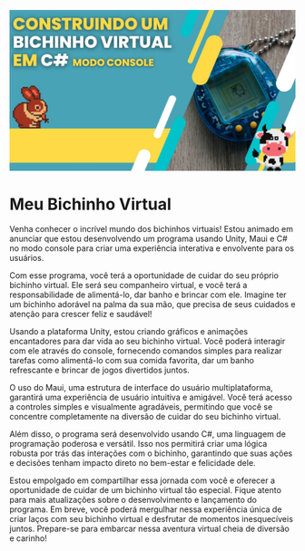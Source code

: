 ![](https://raw.githubusercontent.com/dfilitto/MeuBichinhoVirtual/main/C-Sharp%20-%20Construindo%20um%20bichinho%20virtual.jpg)

# Meu Bichinho Virtual

Venha conhecer o incrível mundo dos bichinhos virtuais! Estou animado em anunciar que estou desenvolvendo um programa usando Unity, Maui e C# no modo console para criar uma experiência interativa e envolvente para os usuários.

Com esse programa, você terá a oportunidade de cuidar do seu próprio bichinho virtual. Ele será seu companheiro virtual, e você terá a responsabilidade de alimentá-lo, dar banho e brincar com ele. Imagine ter um bichinho adorável na palma da sua mão, que precisa de seus cuidados e atenção para crescer feliz e saudável!

Usando a plataforma Unity, estou criando gráficos e animações encantadores para dar vida ao seu bichinho virtual. Você poderá interagir com ele através do console, fornecendo comandos simples para realizar tarefas como alimentá-lo com sua comida favorita, dar um banho refrescante e brincar de jogos divertidos juntos.

O uso do Maui, uma estrutura de interface do usuário multiplataforma, garantirá uma experiência de usuário intuitiva e amigável. Você terá acesso a controles simples e visualmente agradáveis, permitindo que você se concentre completamente na diversão de cuidar do seu bichinho virtual.

Além disso, o programa será desenvolvido usando C#, uma linguagem de programação poderosa e versátil. Isso nos permitirá criar uma lógica robusta por trás das interações com o bichinho, garantindo que suas ações e decisões tenham impacto direto no bem-estar e felicidade dele.

Estou empolgado em compartilhar essa jornada com você e oferecer a oportunidade de cuidar de um bichinho virtual tão especial. Fique atento para mais atualizações sobre o desenvolvimento e lançamento do programa. Em breve, você poderá mergulhar nessa experiência única de criar laços com seu bichinho virtual e desfrutar de momentos inesquecíveis juntos. Prepare-se para embarcar nessa aventura virtual cheia de diversão e carinho!
